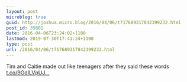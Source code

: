 ```yaml
---
layout: post
microblog: true
guid: http://joshua.micro.blog/2016/04/06/t717689317842399232.html
post_id: 35881
date: 2016-04-06T23:24:02+1100
lastmod: 2019-07-30T17:41:24+1100
type: post
url: /2016/04/06/t717689317842399232.html
---
```

Tim and Caitie made out like teenagers after they said these words [t.co/9GdILVpUJ...](https://t.co/9GdILVpUJx)
